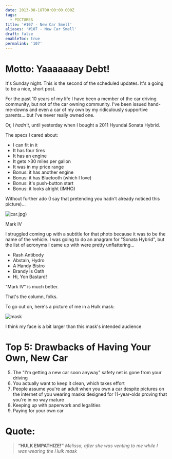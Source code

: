```yaml
---
date: 2013-08-18T00:00:00.000Z
tags:
  - PICTURES
title: '#107 - New Car Smell'
aliases: '#107 - New Car Smell'
draft: false
enableToc: true
permalink: '107'
---
```



# Motto: Yaaaaaaay Debt!

It's Sunday night. This is the second of the scheduled updates. It's a going to be a nice, short post.

For the past 10 years of my life I have been a member of the car driving community, but not of the car owning community. I've been issued hand-me-downs and even a car of my own by my ridiculously supportive parents... but I've never really owned one.

Or, I *hadn't*, until yesterday when I bought a 2011 Hyundai Sonata Hybrid. 

The specs I cared about:

- I can fit in it
- It has four tires
- It has an engine
- It gets >30 miles per gallon
- It was in my price range
- Bonus: it has another engine
- Bonus: it has Bluetooth (which I love)
- Bonus: it's push-button start
- Bonus: it looks alright (IMHO)

Without further ado (I say that pretending you hadn't already noticed this picture)...

![car](assets/107-1.jpg).jpg)

Mark IV

I struggled coming up with a subtitle for that photo because it was to be the name of the vehicle. I was going to do an anagram for "Sonata Hybrid", but the list of acronyms I came up with were pretty unflattering...

- Rash Antibody
- Abstain, Hydro
- A Handy Bistro
- Brandy is Oath
- Hi, Yon Bastard!

"Mark IV" is much better.

That's the column, folks.

To go out on, here's a picture of me in a Hulk mask:

![mask](assets/107-2.jpg)

I think my face is a bit larger than this mask's intended audience


# Top 5: Drawbacks of Having Your Own, New Car
5. The "I'm getting a new car soon anyway" safety net is gone from your driving
4. You actually want to keep it clean, which takes effort
3. People assume you're an adult when you own a car despite pictures on the internet of you wearing masks designed for 11-year-olds proving that you're in no way mature
2. Keeping up with paperwork and legalities
1. Paying for your own car


# Quote:

> **“HULK EMPATHIZE!"**
<cite>Melissa, after she was venting to me while I was wearing the Hulk mask</cite>

